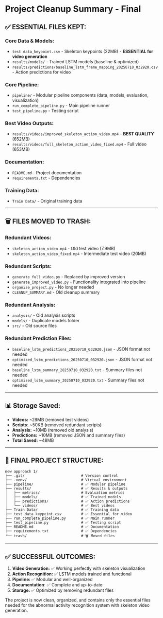 # Project Cleanup Summary - Final

## ✅ **ESSENTIAL FILES KEPT:**

### **Core Data & Models:**
- `test data_keypoint.csv` - Skeleton keypoints (22MB) - **ESSENTIAL for video generation**
- `results/models/` - Trained LSTM models (baseline & optimized)
- `results/predictions/baseline_lstm_frame_mapping_20250710_032920.csv` - Action predictions for video

### **Core Pipeline:**
- `pipeline/` - Modular pipeline components (data, models, evaluation, visualization)
- `run_complete_pipeline.py` - Main pipeline runner
- `test_pipeline.py` - Testing script

### **Best Video Outputs:**
- `results/videos/improved_skeleton_action_video.mp4` - **BEST QUALITY** (652MB)
- `results/videos/full_skeleton_action_video_fixed.mp4` - Full video (653MB)

### **Documentation:**
- `README.md` - Project documentation
- `requirements.txt` - Dependencies

### **Training Data:**
- `Train Data/` - Original training data

---

## 🗑️ **FILES MOVED TO TRASH:**

### **Redundant Videos:**
- `skeleton_action_video.mp4` - Old test video (7.9MB)
- `skeleton_action_video_fixed.mp4` - Intermediate test video (20MB)

### **Redundant Scripts:**
- `generate_full_video.py` - Replaced by improved version
- `generate_improved_video.py` - Functionality integrated into pipeline
- `organize_project.py` - No longer needed
- `CLEANUP_SUMMARY.md` - Old cleanup summary

### **Redundant Analysis:**
- `analysis/` - Old analysis scripts
- `models/` - Duplicate models folder
- `src/` - Old source files

### **Redundant Prediction Files:**
- `baseline_lstm_predictions_20250710_032920.json` - JSON format not needed
- `optimized_lstm_predictions_20250710_032920.json` - JSON format not needed
- `baseline_lstm_summary_20250710_032920.txt` - Summary files not needed
- `optimized_lstm_summary_20250710_032920.txt` - Summary files not needed

---

## 📊 **Storage Saved:**
- **Videos:** ~28MB (removed test videos)
- **Scripts:** ~50KB (removed redundant scripts)
- **Analysis:** ~10MB (removed old analysis)
- **Predictions:** ~10MB (removed JSON and summary files)
- **Total Saved:** ~48MB

---

## 🎯 **FINAL PROJECT STRUCTURE:**

```
new approach 1/
├── .git/                          # Version control
├── .venv/                         # Virtual environment
├── pipeline/                      # ✅ Modular pipeline
├── results/                       # ✅ Results & outputs
│   ├── metrics/                   # Evaluation metrics
│   ├── models/                    # ✅ Trained models
│   ├── predictions/               # ✅ Action predictions
│   └── videos/                    # ✅ Best videos
├── Train Data/                    # ✅ Training data
├── test data_keypoint.csv         # ✅ Essential for video
├── run_complete_pipeline.py       # ✅ Main runner
├── test_pipeline.py               # ✅ Testing script
├── README.md                      # ✅ Documentation
├── requirements.txt               # ✅ Dependencies
└── trash/                         # 🗑️ Moved files
```

---

## ✅ **SUCCESSFUL OUTCOMES:**

1. **Video Generation:** ✅ Working perfectly with skeleton visualization
2. **Action Recognition:** ✅ LSTM models trained and functional
3. **Pipeline:** ✅ Modular and well-organized
4. **Documentation:** ✅ Complete and up-to-date
5. **Storage:** ✅ Optimized by removing redundant files

The project is now clean, organized, and contains only the essential files needed for the abnormal activity recognition system with skeleton video generation. 